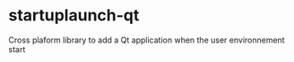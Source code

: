 startuplaunch-qt
================

Cross plaform library to add a Qt application when the user environnement start
